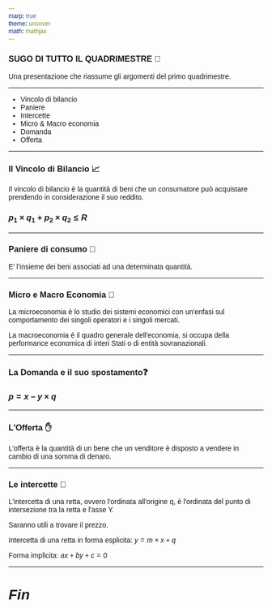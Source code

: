```yaml
---
marp: true
theme: uncover
math: mathjax
---
```


<!-- _backgroundImage: "linear-gradient(250deg, #ffeb61, #eb61ff)" -->
<!-- _color: #ffffff -->

<style>
* { font-family: 'Rubik', sans-serif; }
</style>

<!-- # PRESENTAZIONE # -->

### SUGO DI TUTTO IL QUADRIMESTRE :ledger:
Una presentazione che riassume gli argomenti del primo quadrimestre.

---

 - Vincolo di bilancio
 - Paniere
 - Intercette
 - Micro & Macro economia
 - Domanda
 - Offerta

---

### Il Vincolo di Bilancio :chart_with_upwards_trend:
Il vincolo di bilancio è la quantità di beni che un consumatore può acquistare prendendo in considerazione il suo reddito.

### $p_1 \times q_1 + p_2 \times q_2 \le R$

---

### Paniere di consumo :bread:
E’ l’insieme dei beni associati ad una determinata quantità.

---

### Micro e Macro Economia :money_with_wings:
La microeconomia è lo studio dei sistemi economici con un'enfasi sul comportamento dei singoli operatori e i singoli mercati.

La macroeconomia è il quadro generale dell'economia, si occupa della performance economica di interi Stati o di entità sovranazionali.

---

### La Domanda e il suo spostamento:question:

### $p = x - y \times q$

---

### L'Offerta :hand:
L'offerta è la quantità di un bene che un venditore è disposto a vendere in cambio di una somma di denaro.

---

### Le intercette :children_crossing:

L'intercetta di una retta, ovvero l'ordinata all'origine q, è l'ordinata del punto di intersezione tra la retta e l'asse Y. 

Saranno utili a trovare il prezzo.

Intercetta di una retta in forma esplicita: 
$y = m \times x + q$

Forma implicita: 
$ax+by+c=0$

---

# *Fin*
